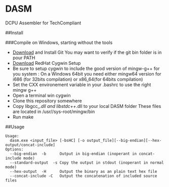 # DASM
  DCPU Assembler for TechCompliant

##Install

###Compile on Windows, starting without the tools
- [Download](https://git-scm.com/download/win) and Install Git
    You may want to verify if the git bin folder is in pour PATH
- [Download](http://www.redhat.com/services/custom/cygwin/) RedHat Cygwin Setup
- Be sure to setup cygwin to include the good version of mingw-g++ for you system :
    On a Windows 64bit you need either mingw64 version for i686 (for 32bits compilation) or x86_64(for 64bits compilation)
- Set the CXX environement variable in your .bashrc to use the right mingw g++
- Open a terminal win cygwin
- Clone this repository somewhere
- Copy libgcc_*.dll and libstdc++*.dll to your local DASM folder
    These files are located in <cygwin folder>/usr/<your favorite mingw version>/sys-root/mingw/bin
- Run make


##Usage
```
Usage:
  dasm.exe <input_file> [-bsHC] [-o output_file][--big-endian][--hex-output/concat-include]
Options:
  --big-endian  -b      Output in big-endian (inoperant in concat-include mode)
  --standard-output  -s Copy the output in stdout (inoperant in normal mode)
  --hex-output  -H      Output the binary as an plain text hex file
  --concat-include -C   Output the concatenation of included source files
  ```
